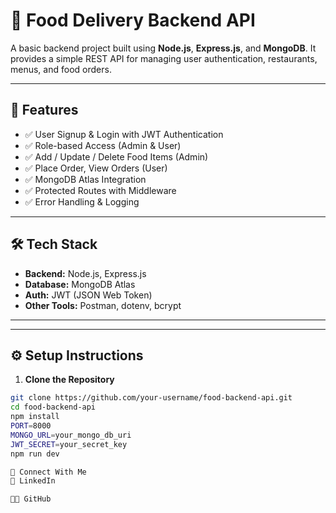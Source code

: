 # 🍕 Food Delivery Backend API

A basic backend project built using **Node.js**, **Express.js**, and **MongoDB**. It provides a simple REST API for managing user authentication, restaurants, menus, and food orders. 

---

## 🚀 Features

- ✅ User Signup & Login with JWT Authentication
- ✅ Role-based Access (Admin & User)
- ✅ Add / Update / Delete Food Items (Admin)
- ✅ Place Order, View Orders (User)
- ✅ MongoDB Atlas Integration
- ✅ Protected Routes with Middleware
- ✅ Error Handling & Logging

---

## 🛠️ Tech Stack

- **Backend:** Node.js, Express.js
- **Database:** MongoDB Atlas
- **Auth:** JWT (JSON Web Token)
- **Other Tools:** Postman, dotenv, bcrypt

---

---

## ⚙️ Setup Instructions

1. **Clone the Repository**

```bash
git clone https://github.com/your-username/food-backend-api.git
cd food-backend-api
npm install
PORT=8000
MONGO_URL=your_mongo_db_uri
JWT_SECRET=your_secret_key
npm run dev

🤝 Connect With Me
💼 LinkedIn

🧑‍💻 GitHub

